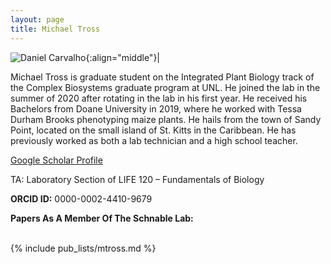```yaml
---
layout: page
title: Michael Tross
---
```


<script type='text/javascript' src='https://d1bxh8uas1mnw7.cloudfront.net/assets/embed.js'></script>

![Daniel Carvalho](/images/People_Images/MichaelT.jpg){:align="middle"}|

Michael Tross is graduate student on the Integrated Plant Biology track of the Complex Biosystems graduate program at UNL. He joined the lab in the summer of 2020 after rotating in the lab in his first year. He received his Bachelors from Doane University in 2019, where he worked with Tessa Durham Brooks phenotyping maize plants. He hails from the town of Sandy Point, located on the small island of St. Kitts in the Caribbean. He has previously worked as both a lab technician and a high school teacher.

[Google Scholar Profile](https://scholar.google.com/citations?user=Sd5empMAAAAJ&hl=en)

TA: Laboratory Section of LIFE 120 – Fundamentals of Biology

**ORCID ID:** 0000-0002-4410-9679

**Papers As A Member Of The Schnable Lab:**<br><br>

{% include pub_lists/mtross.md %}
